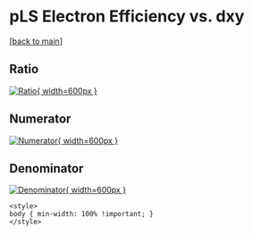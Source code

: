 # pLS Electron Efficiency vs. dxy

[[back to main](./)]



## Ratio

[![Ratio](../mtv/var/pLS_11_eff_dxy.png){ width=600px }](../mtv/var/pLS_11_eff_dxy.pdf)

## Numerator

[![Numerator](../mtv/num/pLS_11_eff_dxy_num0.png){ width=600px }](../mtv/num/pLS_11_eff_dxy_num0.pdf)

## Denominator

[![Denominator](../mtv/den/pLS_11_eff_dxy_den.png){ width=600px }](../mtv/den/pLS_11_eff_dxy_den.pdf)


``` {=html}
<style>
body { min-width: 100% !important; }
</style>
```
